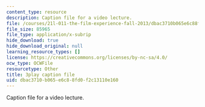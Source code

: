 ```yaml
---
content_type: resource
description: Caption file for a video lecture.
file: /courses/21l-011-the-film-experience-fall-2013/dbac3710b065e6c88fd0f2c13110e160_LFOsw1Vccac.srt
file_size: 85965
file_type: application/x-subrip
hide_download: true
hide_download_original: null
learning_resource_types: []
license: https://creativecommons.org/licenses/by-nc-sa/4.0/
ocw_type: OCWFile
resourcetype: Other
title: 3play caption file
uid: dbac3710-b065-e6c8-8fd0-f2c13110e160
---
```

Caption file for a video lecture.